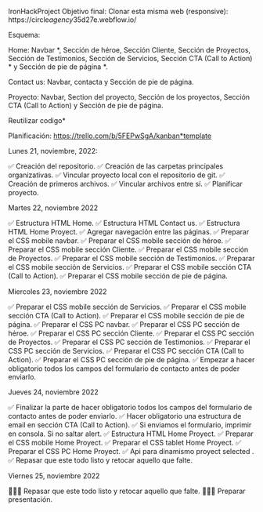 IronHackProject
Objetivo final:
Clonar esta misma web (responsive): https://circle*agency*35d27e.webflow.io/

Esquema:

Home: Navbar *, Sección de héroe, Sección Cliente, Sección de Proyectos, Sección de Testimonios, Sección de Servicios, Sección CTA (Call to Action) * y Sección de pie de página *.

Contact us: Navbar, contacta y Sección de pie de página.

Proyecto: Navbar, Section del proyecto, Sección de los proyectos, Sección CTA (Call to Action) y Sección de pie de página.

Reutilizar codigo*

Planificación:
https://trello.com/b/5FEPwSgA/kanban*template

Lunes 21, noviembre, 2022:

✅ Creación del repositorio.
✅ Creación de las carpetas principales organizativas.
✅ Vincular proyecto local con el repositorio de git.
✅ Creación de primeros archivos.
✅ Vincular archivos entre sí.
✅ Planificar proyecto.

Martes 22, noviembre 2022

✅ Estructura HTML Home.
✅ Estructura HTML Contact us.
✅ Estructura HTML Home Proyect.
✅ Agregar navegación entre las páginas.
✅ Preparar el CSS mobile navbar.
✅ Preparar el CSS mobile sección de héroe.
✅ Preparar el CSS mobile sección Cliente.
✅ Preparar el CSS mobile sección de Proyectos.
✅ Preparar el CSS mobile sección de Testimonios.
✅ Preparar el CSS mobile sección de Servicios.
✅ Preparar el CSS mobile sección CTA (Call to Action).
✅ Preparar el CSS mobile sección de pie de página.

Miercoles 23, noviembre 2022

✅ Preparar el CSS mobile sección de Servicios.
✅ Preparar el CSS mobile sección CTA (Call to Action).
✅ Preparar el CSS mobile sección de pie de página.
✅ Preparar el CSS PC navbar.
✅ Preparar el CSS PC sección de héroe.
✅ Preparar el CSS PC sección Cliente.
✅ Preparar el CSS PC sección de Proyectos.
✅ Preparar el CSS PC sección de Testimonios.
✅ Preparar el CSS PC sección de Servicios.
✅ Preparar el CSS PC sección CTA (Call to Action).
✅ Preparar el CSS PC sección de pie de página.
✅ Empezar a hacer obligatorio todos los campos del formulario de contacto antes de poder enviarlo.

Jueves 24, noviembre 2022

✅ Finalizar la parte de hacer obligatorio todos los campos del formulario de contacto antes de poder enviarlo.
✅ Hacer obligatorio una estructura de email en sección CTA (Call to Action).
✅ Si enviamos el formulario, imprimir en consola. Si no saltar alert.
✅ Estructura HTML Home Proyect.
✅ Preparar el CSS mobile Home Proyect.
✅ Preparar el CSS tablet Home Proyect.
✅ Preparar el CSS PC Home Proyect.
✅ Api para dinamismo proyect selected .
✅ Repasar que este todo listo y retocar aquello que falte.

Viernes 25, noviembre 2022

👩🏻‍🔧 Repasar que este todo listo y retocar aquello que falte.
👩🏻‍🔧 Preparar presentación.